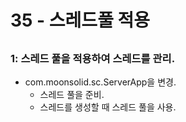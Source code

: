 # 35 - 스레드풀 적용

## 

###  1: 스레드 풀을 적용하여 스레드를 관리.

- com.moonsolid.sc.ServerApp을 변경.
  - 스레드 풀을 준비.
  - 스레드를 생성할 때 스레드 풀을 사용.
  
  
  
  
  
  
  

